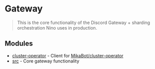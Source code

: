 # Gateway
> This is the core functionality of the Discord Gateway + sharding orchestration Nino uses in production.

## Modules
- [cluster-operator](./cluster-operator) - Client for [MikaBot/cluster-operator](https://github.com/MikaBot/cluster-operator)
- [src](./src) - Core gateway functionality
